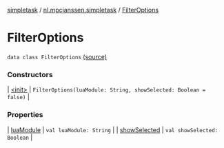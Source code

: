 [simpletask](../../index.md) / [nl.mpcjanssen.simpletask](../index.md) / [FilterOptions](.)

# FilterOptions

`data class FilterOptions` [(source)](https://github.com/mpcjanssen/simpletask-android/blob/master/src/main/java/nl/mpcjanssen/simpletask/ActiveFilter.kt#L16)

### Constructors

| [&lt;init&gt;](-init-.md) | `FilterOptions(luaModule: String, showSelected: Boolean = false)` |

### Properties

| [luaModule](lua-module.md) | `val luaModule: String` |
| [showSelected](show-selected.md) | `val showSelected: Boolean` |

